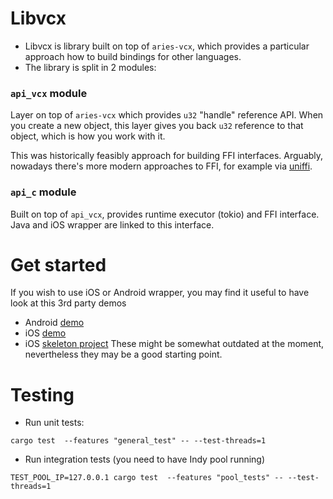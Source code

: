# Libvcx
- Libvcx is library built on top of `aries-vcx`, which provides a particular approach how to 
  build bindings for other languages.
- The library is split in 2 modules:

### `api_vcx` module
Layer on top of `aries-vcx` which provides `u32` "handle" reference API. When you
create a new object, this layer gives you back `u32` reference to that object, which is how you
work with it. 

This was historically feasibly approach for building FFI interfaces. Arguably, nowadays
there's more modern approaches to FFI, for example via [uniffi](https://mozilla.github.io/uniffi-rs/).

### `api_c` module
Built on top of `api_vcx`, provides runtime executor (tokio) and FFI interface. Java and iOS wrapper
are linked to this interface.

# Get started
If you wish to use iOS or Android wrapper, you may find it useful to have look at this 3rd party demos
* Android [demo](https://github.com/sktston/vcx-demo-android) 
* iOS [demo](https://github.com/sktston/vcx-demo-ios)
* iOS [skeleton project](https://github.com/sktston/vcx-skeleton-ios)
These might be somewhat outdated at the moment, nevertheless they may be a good starting point.

# Testing
- Run unit tests:
```
cargo test  --features "general_test" -- --test-threads=1
```
- Run integration tests (you need to have Indy pool running)
```
TEST_POOL_IP=127.0.0.1 cargo test  --features "pool_tests" -- --test-threads=1
```
